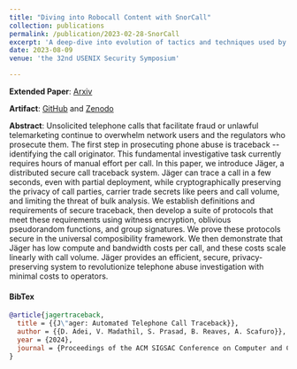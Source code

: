 ```yaml
---
title: "Diving into Robocall Content with SnorCall"
collection: publications
permalink: /publication/2023-02-28-SnorCall
excerpt: 'A deep-dive into evolution of tactics and techniques used by robocallers while targeting North American phone users.'
date: 2023-08-09
venue: 'the 32nd USENIX Security Symposium'

---
```


**Extended Paper**: [Arxiv](https://arxiv.org/abs/2409.02839) 

**Artifact**: [GitHub](https://github.com/wspr-ncsu/jaeger) and [Zenodo](https://zenodo.org/doi/10.5281/zenodo.12733869)


**Abstract**: Unsolicited telephone calls that facilitate fraud or unlawful telemarketing continue to overwhelm network users and the regulators who prosecute them. The first step in prosecuting phone abuse is traceback -- identifying the call originator. This fundamental investigative task currently requires hours of manual effort per call. In this paper, we introduce Jäger, a distributed secure call traceback system. Jäger can trace a call in a few seconds, even with partial deployment, while cryptographically preserving the privacy of call parties, carrier trade secrets like peers and call volume, and limiting the threat of bulk analysis. We establish definitions and requirements of secure traceback, then develop a suite of protocols that meet these requirements using witness encryption, oblivious pseudorandom functions, and group signatures. We prove these protocols secure in the universal composibility framework. We then demonstrate that Jäger has low compute and bandwidth costs per call, and these costs scale linearly with call volume. Jäger provides an efficient, secure, privacy-preserving system to revolutionize telephone abuse investigation with minimal costs to operators. 


#### BibTex

```Bibtex
@article{jagertraceback,
  title = {{J\"ager: Automated Telephone Call Traceback}},
  author = {{D. Adei, V. Madathil, S. Prasad, B. Reaves, A. Scafuro}},
  year = {2024},
  journal = {Proceedings of the ACM SIGSAC Conference on Computer and Communications Security (ACM CCS)},
}
```